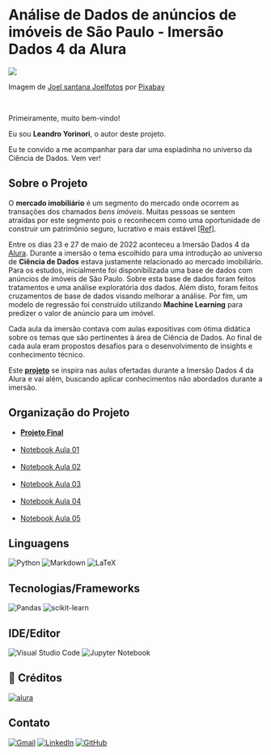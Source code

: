 # Análise de Dados de anúncios de imóveis de São Paulo - Imersão Dados 4 da Alura 

![](https://cdn.pixabay.com/photo/2016/02/11/23/03/sao-paulo-1194935_960_720.jpg)

Imagem de <a href="https://pixabay.com/pt/users/joelfotos-767874/?utm_source=link-attribution&amp;utm_medium=referral&amp;utm_campaign=image&amp;utm_content=1194935">Joel santana Joelfotos</a> por <a href="https://pixabay.com/pt/?utm_source=link-attribution&amp;utm_medium=referral&amp;utm_campaign=image&amp;utm_content=1194935">Pixabay</a>

<br>

Primeiramente, muito bem-vindo!

Eu sou **Leandro Yorinori**, o autor deste projeto.

Eu te convido a me acompanhar para dar uma espiadinha no universo da Ciência de Dados. Vem ver!

## Sobre o Projeto

O **mercado imobiliário** é um segmento do mercado onde ocorrem as transações dos chamados *bens imóveis*. Muitas pessoas se sentem atraídas por este segmento pois o reconhecem como uma oportunidade de construir um patrimônio seguro, lucrativo e mais estável [[Ref]](https://conteudos.quintoandar.com.br/como-funciona-o-mercado-imobiliario/).


Entre os dias 23 e 27 de maio de 2022 aconteceu a Imersão Dados 4 da [Alura](https://www.alura.com.br/). Durante a imersão o tema escolhido para uma introdução ao universo de **Ciência de Dados** estava justamente relacionado ao mercado imobiliário. Para os estudos, inicialmente foi disponibilizada uma base de dados com anúncios de imóveis de São Paulo. Sobre esta base de dados foram feitos tratamentos e uma análise exploratória dos dados. Além disto, foram feitos cruzamentos de base de dados visando melhorar a análise. Por fim, um modelo de regressão foi construído utilizando **Machine Learning** para predizer o valor de anúncio para um imóvel.

Cada aula da imersão contava com aulas expositivas com ótima didática sobre os temas que são pertinentes à área de Ciência de Dados. Ao final de cada aula eram propostos desafios para o desenvolvimento de insights e conhecimento técnico.

Este [**projeto**](https://github.com/yorinori/imersao_dados4_Alura/blob/master/Projeto_Final_LeandroYorinori_Imersao_dados_04.ipynb) se inspira nas aulas ofertadas durante a Imersão Dados 4 da Alura e vai além, buscando aplicar conhecimentos não abordados durante a imersão. 

## Organização do Projeto

 - [**Projeto Final**](https://github.com/yorinori/imersao_dados4_Alura/blob/master/Projeto_Final_LeandroYorinori_Imersao_dados_04.ipynb)
<br><br>
 - [Notebook Aula 01](https://github.com/yorinori/imersao_dados4_Alura/blob/master/Aula01_Imersao_dados_04.ipynb) 
<br><br>
 - [Notebook Aula 02](https://github.com/yorinori/imersao_dados4_Alura/blob/master/Aula02_Imersao_dados_04.ipynb) 
<br><br>
- [Notebook Aula 03](https://github.com/yorinori/imersao_dados4_Alura/blob/master/Aula03_Imersao_dados_04.ipynb) 
<br><br>
 - [Notebook Aula 04](https://github.com/yorinori/imersao_dados4_Alura/blob/master/Aula04_Imersao_dados_04.ipynb) 
<br><br>
 - [Notebook Aula 05](https://github.com/yorinori/imersao_dados4_Alura/blob/master/Aula05_Imersao_dados_04.ipynb) 



## Linguagens

![Python](https://img.shields.io/badge/python-3670A0?style=for-the-badge&logo=python&logoColor=ffdd54)
![Markdown](https://img.shields.io/badge/markdown-%23000000.svg?style=for-the-badge&logo=markdown&logoColor=white)
![LaTeX](https://img.shields.io/badge/latex-%23008080.svg?style=for-the-badge&logo=latex&logoColor=white)

## Tecnologias/Frameworks

![Pandas](https://img.shields.io/badge/pandas-%23150458.svg?style=for-the-badge&logo=pandas&logoColor=white)
![scikit-learn](https://img.shields.io/badge/scikit--learn-%23F7931E.svg?style=for-the-badge&logo=scikit-learn&logoColor=white)

## IDE/Editor

![Visual Studio Code](https://img.shields.io/badge/Visual%20Studio%20Code-0078d7.svg?style=for-the-badge&logo=visual-studio-code&logoColor=white)
![Jupyter Notebook](https://img.shields.io/badge/jupyter-%23FA0F00.svg?style=for-the-badge&logo=jupyter&logoColor=white)

## 💙 Créditos

[![alura](https://img.shields.io/badge/Alura-0056D2?style=for-the-badge)](https://www.alura.com.br/)

## Contato
[![Gmail](https://img.shields.io/badge/Gmail-D14836?style=for-the-badge&logo=gmail&logoColor=white)](leandro.yorinori@gmail.com)
[![LinkedIn](https://img.shields.io/badge/linkedin-%230077B5.svg?style=for-the-badge&logo=linkedin&logoColor=white)](https://www.linkedin.com/in/leandro-yorinori/)
[![GitHub](https://img.shields.io/badge/github-%23121011.svg?style=for-the-badge&logo=github&logoColor=white)](https://github.com/yorinori)